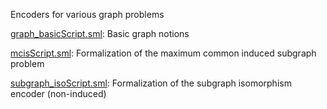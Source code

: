Encoders for various graph problems

[graph_basicScript.sml](graph_basicScript.sml):
Basic graph notions

[mcisScript.sml](mcisScript.sml):
Formalization of the maximum common induced subgraph problem

[subgraph_isoScript.sml](subgraph_isoScript.sml):
Formalization of the subgraph isomorphism encoder (non-induced)
